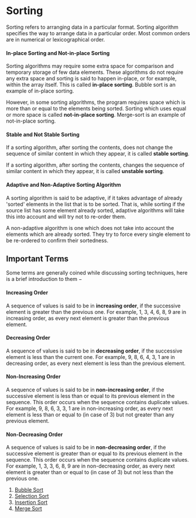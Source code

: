 # Sorting

Sorting refers to arranging data in a particular format. Sorting algorithm specifies the way to arrange data in a particular order. Most common orders are in numerical or lexicographical order.

#### In-place Sorting and Not-in-place Sorting

Sorting algorithms may require some extra space for comparison and temporary storage of few data elements. These algorithms do not require any extra space and sorting is said to happen in-place, or for example, within the array itself. This is called **in-place sorting**. Bubble sort is an example of in-place sorting.

However, in some sorting algorithms, the program requires space which is more than or equal to the elements being sorted. Sorting which uses equal or more space is called **not-in-place sorting**. Merge-sort is an example of not-in-place sorting.

#### Stable and Not Stable Sorting

If a sorting algorithm, after sorting the contents, does not change the sequence of similar content in which they appear, it is called **stable sorting**.

If a sorting algorithm, after sorting the contents, changes the sequence of similar content in which they appear, it is called **unstable sorting**.

#### Adaptive and Non-Adaptive Sorting Algorithm

A sorting algorithm is said to be adaptive, if it takes advantage of already 'sorted' elements in the list that is to be sorted. That is, while sorting if the source list has some element already sorted, adaptive algorithms will take this into account and will try not to re-order them.

A non-adaptive algorithm is one which does not take into account the elements which are already sorted. They try to force every single element to be re-ordered to confirm their sortedness.

## Important Terms

Some terms are generally coined while discussing sorting techniques, here is a brief introduction to them −

#### Increasing Order

A sequence of values is said to be in **increasing order**, if the successive element is greater than the previous one. For example, 1, 3, 4, 6, 8, 9 are in increasing order, as every next element is greater than the previous element.

#### Decreasing Order

A sequence of values is said to be in **decreasing order**, if the successive element is less than the current one. For example, 9, 8, 6, 4, 3, 1 are in decreasing order, as every next element is less than the previous element.

#### Non-Increasing Order

A sequence of values is said to be in **non-increasing order**, if the successive element is less than or equal to its previous element in the sequence. This order occurs when the sequence contains duplicate values. For example, 9, 8, 6, 3, 3, 1 are in non-increasing order, as every next element is less than or equal to (in case of 3) but not greater than any previous element.

#### Non-Decreasing Order

A sequence of values is said to be in **non-decreasing order**, if the successive element is greater than or equal to its previous element in the sequence. This order occurs when the sequence contains duplicate values. For example, 1, 3, 3, 6, 8, 9 are in non-decreasing order, as every next element is greater than or equal to (in case of 3) but not less than the previous one.



1. [Bubble Sort](BubbleSort.md)
2. [Selection Sort](SelectionSort.md)
3. [Insertion Sort](InsertionSort.md)
4. [Merge Sort](MergeSort.md)

